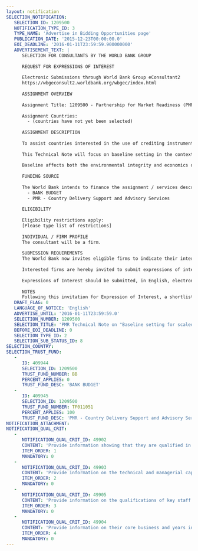 ```yaml
---
layout: notification
SELECTION_NOTIFICATION: 
   SELECTION_ID: 1209500
   NOTIFICATION_TYPE_ID: 3
   TYPE_NAME: 'Advertise in Bidding Opportunities page'
   PUBLICATION_DATE: '2015-12-23T00:00:00.0'
   EOI_DEADLINE: '2016-01-11T23:59:59.900000000'
   ADVERTISEMENT_TEXT: |
      SELECTION FOR CONSULTANTS BY THE WORLD BANK GROUP
      
      REQUEST FOR EXPRESSIONS OF INTEREST
      
      Electronic Submissions through World Bank Group eConsultant2
      https://wbgeconsult2.worldbank.org/wbgec/index.html
      
      ASSIGNMENT OVERVIEW
      
      Assignment Title: 1209500 - Partnership for Market Readiness (PMR) Technical Note on "Baseline setting for scaled-up crediting programs in the context of broader policy development, including the (i)NDCs
      
      Assignment Countries:
        - (countries have not yet been selected)
      
      ASSIGNMENT DESCRIPTION
      
      To assist countries interested in the use of crediting instruments, the PMR will develop a Crediting Guidance to explore practical guiding principles for the main design and implementation elements of scaled-up crediting. The Guidance will be developed in a phased approach incorporating the findings from a number of Technical Notes. 
      
      This Technical Note will focus on baseline setting in the context of broader policy development, including the (i)NDCs.
      
      Baseline affects both the environmental integrity and economics of the crediting programs, now placed in a context of increased ambition of domestic policies, reflected in the (i)NDCs. The objective of the note will be to provide an overview of the emerging approaches to the setting of aggregate baselines in a context of broader energy and climate policies, consistent with national and sectoral approaches, facilitating demonstration of expected contribution of crediting programs to the implementation of (i)NDCs and avoiding double counting.
      
      FUNDING SOURCE
      
      The World Bank intends to finance the assignment / services described below under the following trust fund(s):
        - BANK BUDGET
        - PMR - Country Delivery Support and Advisory Services
      
      ELIGIBILITY
      
      Eligibility restrictions apply:
      [Please type list of restrictions]
      
      INDIVIDUAL / FIRM PROFILE
      The consultant will be a firm. 
      
      SUBMISSION REQUIREMENTS
      The World Bank now invites eligible firms to indicate their interest in providing the services.  Interested firms must provide information indicating that they are qualified to perform the services (brochures, description of similar assignments, experience in similar conditions, availability of appropriate skills among staff, etc. for firms; CV and cover letter for individuals).  Please note that the total size of all attachments should be less than 5MB.  Consultants may associate to enhance their qualifications.
      
      Interested firms are hereby invited to submit expressions of interest.
      
      Expressions of Interest should be submitted, in English, electronically through World Bank Group eTendering (https://wbgeconsult2.worldbank.org/wbgec/index.html)
      
      NOTES
      Following this invitation for Expression of Interest, a shortlist of qualified firms will be formally invited to submit proposals.  Shortlisting and selection will be subject to the availability of funding.
   DRAFT_FLAG: 0
   LANGUAGE_OF_NOTICE: 'English'
   ADVERTISE_UNTIL: '2016-01-11T23:59:59.0'
   SELECTION_NUMBER: 1209500
   SELECTION_TITLE: 'PMR Technical Note on "Baseline setting for scaled-up crediting programs in the context of broader policy development, including the (i)NDCs'
   BEFORE_EOI_DEADLINE: 0
   SELECTION_TYPE_ID: 2
   SELECTION_SUB_STATUS_ID: 8
SELECTION_COUNTRY: 
SELECTION_TRUST_FUND: 
   - 
      ID: 409944
      SELECTION_ID: 1209500
      TRUST_FUND_NUMBER: BB
      PERCENT_APPLIES: 0
      TRUST_FUND_DESC: 'BANK BUDGET'
   - 
      ID: 409945
      SELECTION_ID: 1209500
      TRUST_FUND_NUMBER: TF011051
      PERCENT_APPLIES: 100
      TRUST_FUND_DESC: 'PMR - Country Delivery Support and Advisory Services'
NOTIFICATION_ATTACHMENT: 
NOTIFICATION_QUAL_CRIT: 
   - 
      NOTIFICATION_QUAL_CRIT_ID: 49902
      CONTENT: 'Provide information showing that they are qualified in the field of the assignment.'
      ITEM_ORDER: 1
      MANDATORY: 0
   - 
      NOTIFICATION_QUAL_CRIT_ID: 49903
      CONTENT: 'Provide information on the technical and managerial capabilities of the firm.'
      ITEM_ORDER: 2
      MANDATORY: 0
   - 
      NOTIFICATION_QUAL_CRIT_ID: 49905
      CONTENT: 'Provide information on the qualifications of key staff.'
      ITEM_ORDER: 3
      MANDATORY: 0
   - 
      NOTIFICATION_QUAL_CRIT_ID: 49904
      CONTENT: 'Provide information on their core business and years in business.'
      ITEM_ORDER: 4
      MANDATORY: 0
---
```

